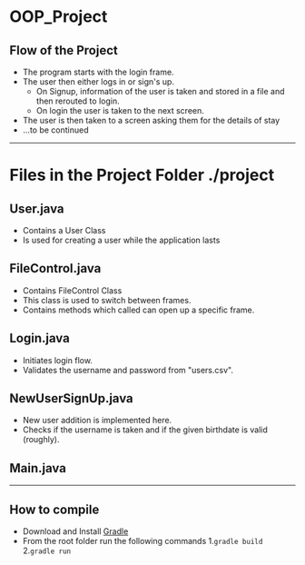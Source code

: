 # OOP_Project

## Flow of the Project

* The program starts with the login frame.
* The user then either logs in or sign's up.
  * On Signup, information of the user is taken and stored in a file and then rerouted to login.
  * On login the user is taken to the next screen.
* The user is then taken to a screen asking them for the details of stay
* ...to be continued

---

# Files in the Project Folder **./project**

## User.java
* Contains a User Class
* Is used for creating a user while the application lasts

## FileControl.java
* Contains FileControl Class
* This class is used to switch between frames.
* Contains methods which called can open up a specific frame.

## Login.java
* Initiates login flow.
* Validates the username and password from "users.csv".

## NewUserSignUp.java
* New user addition is implemented here.
* Checks if the username is taken and if the given birthdate is valid (roughly).

## Main.java

---

## How to compile

* Download and Install [Gradle][1]
* From the root folder run the following commands
    1.`gradle build`
    2.`gradle run`
    
    
[1]: https://gradle.org/install/
